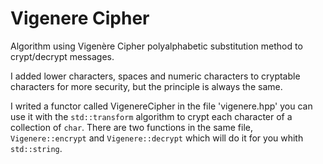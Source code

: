 # Vigenere Cipher
Algorithm using Vigenère Cipher polyalphabetic substitution method to crypt/decrypt messages.

I added lower characters, spaces and numeric characters to cryptable characters for more security, but the principle is always the same.

I writed a functor called VigenereCipher in the file 'vigenere.hpp' you can use it with the `std::transform` algorithm to crypt each character of a collection of `char`. There are two functions in the same file, `Vigenere::encrypt` and `Vigenere::decrypt` which will do it for you whith `std::string`.
